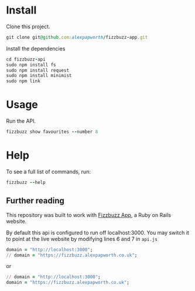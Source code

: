 # Install

Clone this project.

```ruby
git clone git@github.com:alexpapworth/fizzbuzz-app.git
```

Install the dependencies

```ruby
cd fizzbuzz-api
sudo npm install fs
sudo npm install request
sudo npm install minimist
sudo npm link
```
# Usage

Run the API.

```ruby
fizzbuzz show favourites --number 8
```

# Help

To see a full list of commands, run:

```ruby
fizzbuzz --help
```

## Further reading

This repository was built to work with [Fizzbuzz App](https://github.com/alexpapworth/fizzbuzz-app), a Ruby on Rails website.

By default this api is configured to run off localhost:3000. You may switch it to point at the live website by modifying lines 6 and 7 in `api.js`

```ruby
domain = "http://localhost:3000";
// domain = "https://fizzbuzz.alexpapworth.co.uk";
```

or 

```ruby
// domain = "http://localhost:3000";
domain = "https://fizzbuzz.alexpapworth.co.uk";
```
